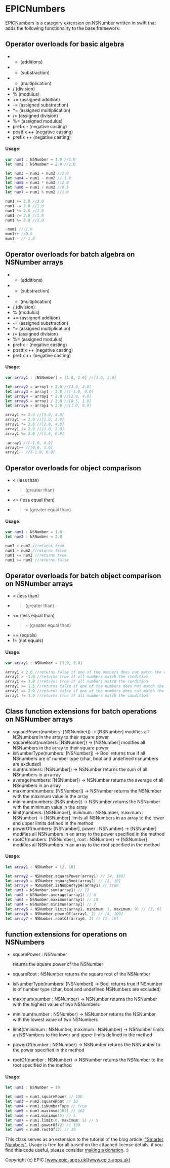 # EPICNumbers

EPICNumbers is a category extension on NSNumber written in swift that adds the following functionality to the base framework:

Operator overloads for basic algebra
------
* + (additions)
* - (substraction)
* * (multiplication)
* / (division)
* % (modulus)
* += (assigned addition)
* -= (assigned substraction)
* *= (assigned multiplication)
* /= (assigned division)
* %= (assigned modulus)
* prefix - (negative casting)
* postfix ++ (negative casting)
* prefix ++ (negative casting)

#### Usage:
```swift
var num1 : NSNumber = 1.0 //1.0
let num2 : NSNumber = 2.0 //2.0

let num3 = num1 + num2 //3.0
let num4 = num1 - num2 //-1.0
let num5 = num1 * num2 //2.0
let num6 = num1 / num2 //0.5
let num7 = num1 % num2 //1.0

num1 += 2.0 //3.0
num1 -= 2.0 //1.0
num1 *= 2.0 //2.0
num1 /= 2.0 //1.0
num1 %= 2.0 //1.0

-mum1 //-1.0
mum1++ //0.0
mum1-- //-1.0
```

Operator overloads for batch algebra on NSNumber arrays
------
* + (additions)
* - (substraction)
* * (multiplication)
* / (division)
* % (modulus)
* += (assigned addition)
* -= (assigned substraction)
* *= (assigned multiplication)
* /= (assigned division)
* %= (assigned modulus)
* prefix - (negative casting)
* postfix ++ (negative casting)
* prefix ++ (negative casting)

#### Usage:
```swift
var array1 : [NSNumber] = [1.0, 2.0] //[1.0, 2.0]

let array2 = array1 + 2.0 //[3.0, 4.0]
let array3 = array1 - 2.0 //[-1.0, 0.0]
let array4 = array1 * 2.0 //[2.0, 4.0]
let array5 = array1 / 2.0 //[0.5, 1.0]
let array6 = array1 % 2.0 //[1.0, 0.0]

array1 += 2.0 //[3.0, 4.0]
array1 -= 2.0 //[1.0, 2.0]
array1 *= 2.0 //[2.0, 4.0]
array1 /= 2.0 //[1.0, 2.0]
array1 %= 2.0 //[1.0, 0.0]

-array1 //[-1.0, 0.0]
array1++ //[0.0, 1.0]
array1-- //[-1.0, 0.0]
```

Operator overloads for object comparison
------
* < (less than)
* > (greater than)
* <= (less equal than)
* >= (greater equal than)

#### Usage:
```swift
var num1 : NSNumber = 1.0
let num2 : NSNumber = 2.0

num1 < num2 //returns true
num1 > num2 //returns false
num1 <= num2 //returns true
num1 >= num2 //returns false
```

Operator overloads for batch object comparison on NSNumber arrays
------
* < (less than)
* > (greater than)
* <= (less equal than)
* >= (greater equal than)
* == (equals)
* != (not equals)

#### Usage:
```swift
var array1 : NSNumber = [1.0, 2.0]

array1 < 2.0 //returns false if one of the numbers does not match the condition
array1 > -1.0 //returns true if all numbers match the condition
array1 <= 3.0 //returns true if all numbers match the condition
array1 >= 1.5 //returns false if one of the numbers does not match the condition
array1 == 2.0 //returns false if one of the numbers does not match the condition
array1 != 3.0 //returns true if all numbers match the condition
```

Class function extensions for batch operations on NSNumber arrays
------
* squarePower(numbers: [NSNumber]) -> [NSNumber] 
    modifies all NSNumbers in the array to their square power
* squareRoot(numbers: [NSNumber]) -> [NSNumber]
    modifies all NSNumbers in the array to their square power
* isNumberType(numbers: [NSNumber]) -> Bool
    returns true if all NSnumbers are of number type (char, bool and undefined nsnumbers are excluded)
* sum(numbers: [NSNumber]) -> NSNumber
    returns the sum of all NSnumbers in an array
* average(numbers: [NSNumber]) -> NSNumber
    returns the average of all NSnumbers in an array
* maximum(numbers: [NSNumber]) -> NSNumber
    returns the NSNumber with the maximum value in the array
* minimum(numbers: [NSNumber]) -> NSNumber
    returns the NSNumber with the minimum value in the array
* limit(numbers: [NSNumber], minimum : NSNumber, maximum : NSNumber) -> [NSNumber]
    limits all NSNumbers in an array to the lower and upper limits defined in the method
* powerOf(numbers: [NSNumber], power : NSNumber) -> [NSNumber]
    modifies all NSNumbers in an array to the power specified in the method
* rootOf(numbers: [NSNumber], root : NSNumber) -> [NSNumber]
    modifies all NSNumbers in an array to the root specified in the method

#### Usage:
```swift
let array1 : NSNumber = [2, 10]

let array2 = NSNumber.squarePower(array1) // [4, 100]
let array3 = NSNumber.squareRoot(array2) // [2, 10]
let array4 = NSNumber.isNumberType(array1) // true
let num1 = NSNumber.sum(array1) // 12
let num2 = NSNumber.average(array1) // 6
let num3 = NSNumber.maximum(array1) // 10
let num4 = NSNumber.minimum(array1) // 2
let array5 = NSNumber.limit(array1, minimum: 3, maximum: 9) // [3, 9]
let array6 = NSNumber.powerOf(array1, 2) // [4, 100]
let array7 = NSNumber.rootOf(array6, 2) // [2, 10]
```

function extensions for operations on NSNumbers
------
* squarePower : NSNumber 

    returns the square power of the NSNumber
* squareRoot : NSNumber
    returns the square root of the NSNumber
* isNumberType(numbers: [NSNumber]) -> Bool
    returns true if NSnumber is of number type (char, bool and undefined NSNumbers are excluded)
* maximum(number : NSNumber) -> NSNumber
    returns the NSNumber with the highest value of two NSNumbers
* minimum(number : NSNumber) -> NSNumber
    returns the NSNumber with the lowest value of two NSNumbers
* limit(#minimum : NSNumber, maximum : NSNumber) -> NSNumber
    limits an NSNumbers to the lower and upper limits defined in the method
* powerOf(number : NSNumber) -> NSNumber
    returns the NSNumber to the power specified in the method
* rootOf(number : NSNumber) -> NSNumber
    returns the NSNumber to the root specified in the method

#### Usage:
```swift
let num1 : NSNumber = 10

let num2 = num1.squarePower // 100
let num3 = num2.squareRoot // 10
let num4 = num1.isNumberType // true
let num5 = num1.maximum(102) // 102
let num6 = num1.minimum(5) // 5
let num7 = num1.limit(0, maximum: 5) // 5
let num8 = num1.powerOf(2) // 100
let num9 = num8.rootOf(2) // 10
```

This class serves as an extension to the tutorial of the blog article: ["Smarter Numbers"](http://epic-apps.uk/2015/05/04/smarter-numbers/).
Usage is free for all based on the attached license details, if you find this code useful, please consider [making a donation](http://epic-apps.uk/donations/). :)

Copyright (c) EPIC 
[www.epic-apps.uk](www.epic-apps.uk)




